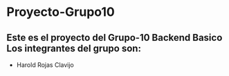 # Proyecto-Grupo10
Este es el proyecto del Grupo-10 Backend Basico
Los integrantes del grupo son:
-
- Harold Rojas Clavijo
